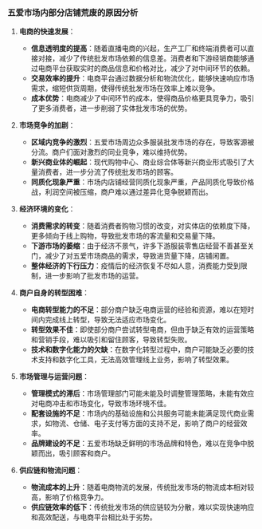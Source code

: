 ### 五爱市场内部分店铺荒废的原因分析



1. **电商的快速发展**：
   - **信息透明度的提高**：随着直播电商的兴起，生产工厂和终端消费者可以直接对接，减少了传统批发市场依赖的信息差。消费者和下游经销商能够通过电商平台获取实时的商品信息和价格对比，减少了对中间环节的依赖。
   - **交易效率的提升**：电商平台通过数据分析和物流优化，能够快速响应市场需求，缩短供货周期，使得传统批发市场在效率上难以竞争。
   - **成本优势**：电商减少了中间环节的成本，使得商品价格更具竞争力，吸引了更多消费者，进一步削弱了实体批发市场的优势。

2. **市场竞争的加剧**：
   - **区域内竞争的激烈**：五爱市场周边众多服装批发市场的存在，导致客源被分流。商户们面对激烈的同业竞争，难以维持优势。
   - **新兴商业体的崛起**：现代购物中心、商业综合体等新兴商业形式吸引了大量消费者，进一步分流了传统批发市场的顾客。
   - **同质化现象严重**：市场内店铺经营同质化现象严重，产品同质化导致价格战，利润空间被压缩，商户难以通过差异化竞争脱颖而出。

3. **经济环境的变化**：
   - **消费需求的转变**：随着消费者购物习惯的改变，对实体店的依赖度下降，更多倾向于线上购物，导致批发市场的客流量和交易量下降。
   - **下游市场的萎缩**：由于经济不景气，许多下游服装零售店经营不善甚至关门，减少了对五爱市场商品的需求，导致进货量下降，店铺闲置。
   - **整体经济的下行压力**：疫情后的经济恢复不尽如人意，消费能力受到限制，进一步影响了批发市场的运营。

4. **商户自身的转型困难**：
   - **电商转型能力的不足**：部分商户缺乏电商运营的经验和资源，难以在短时间内完成线上转型，导致无法适应市场变化。
   - **转型效果不佳**：即使部分商户尝试转型电商，但由于缺乏有效的运营策略和营销手段，难以吸引和留住顾客，导致转型失败。
   - **技术和数字化能力的欠缺**：在数字化转型过程中，商户可能缺乏必要的技术支持和数字化工具，无法高效管理线上业务，影响了转型效果。

5. **市场管理与运营问题**：
   - **管理模式的滞后**：市场管理部门可能未能及时调整管理策略，未能有效应对电商冲击和市场变化，导致市场环境不佳。
   - **配套设施的不足**：市场内的基础设施和公共服务可能未能满足现代商业需求，如物流、仓储、电子支付等方面的支持不足，影响了商户的经营效率。
   - **品牌建设的不足**：五爱市场缺乏鲜明的市场品牌和特色，难以在竞争中脱颖而出，吸引顾客和商户。

6. **供应链和物流问题**：
   - **物流成本的上升**：随着电商物流的发展，传统批发市场的物流成本相对较高，影响了价格竞争力。
   - **供应链效率的低下**：传统批发市场的供应链较为分散，难以实现快速响应和高效配送，与电商平台相比处于劣势。

